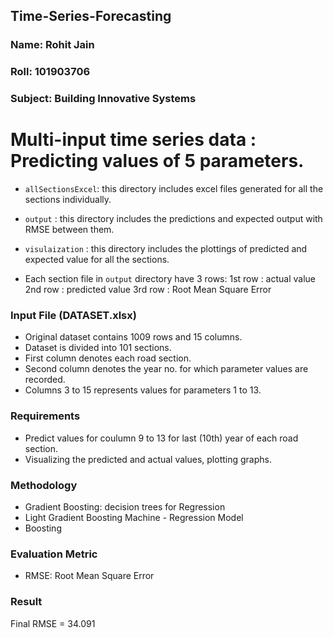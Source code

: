 ## Time-Series-Forecasting

### Name: Rohit Jain 
### Roll: 101903706
### Subject: Building Innovative Systems

# Multi-input time series data : Predicting values of 5 parameters.

- `allSectionsExcel`: this directory includes excel files generated for all the sections individually.
- `output` : this directory includes the predictions and expected output with RMSE between them.
- `visulaization` : this directory includes the plottings of predicted and expected value for all the sections.

- Each section file in `output` directory have 3 rows:
1st row : actual value
2nd row : predicted value
3rd row : Root Mean Square Error

### Input File (DATASET.xlsx)

- Original dataset contains 1009 rows and 15 columns.
- Dataset is divided into 101 sections.
- First column denotes each road section.
- Second column denotes the year no. for which parameter values are recorded.
- Columns 3 to 15 represents values for parameters 1 to 13.

### Requirements

- Predict values for coulumn 9 to 13 for last (10th) year of each road section.
- Visualizing the predicted and actual values, plotting graphs.

### Methodology

- Gradient Boosting: decision trees for Regression
- Light Gradient Boosting Machine - Regression Model
- Boosting

### Evaluation Metric

- RMSE: Root Mean Square Error

### Result

Final RMSE = 34.091
